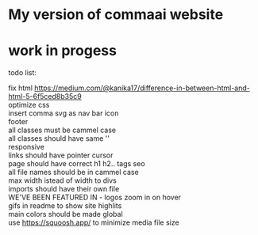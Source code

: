 # My version of commaai website

# work in progess

todo list: 

fix html https://medium.com/@kanika17/difference-in-between-html-and-html-5-6f5ced8b35c9 <br>
optimize css  <br>
insert comma svg as nav bar icon  <br>
footer  <br>
all classes must be cammel case  <br>
all classes should have same ''  <br>
responsive  <br>
links should have pointer cursor  <br>
page should have correct h1 h2.. tags  seo  <br>
all file names should be in cammel case  <br>
max width istead of width to divs  <br>
imports should have their own file  <br>
WE'VE BEEN FEATURED IN - logos zoom in on hover  <br>
gifs in readme to show site highlits  <br>
main colors should be made global  <br>
use https://squoosh.app/ to minimize media file size  <br>

